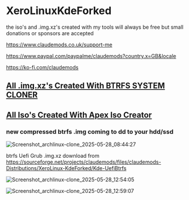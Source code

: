 # XeroLinuxKdeForked

the iso's and .img.xz's created with my tools will always be free but small donations or sponsors are accepted 

https://www.claudemods.co.uk/support-me

https://www.paypal.com/paypalme/claudemods?country.x=GB&locale

https://ko-fi.com/claudemods


##  [All .img.xz's Created With BTRFS SYSTEM CLONER](https://github.com/claudemods/btrfssystemcloner)


##  [All Iso's Created With Apex Iso Creator](https://github.com/claudemods/ApexArchIsoCreatorGuiAppImage)


### new compressed btrfs .img coming to dd to your hdd/ssd




![Screenshot_archlinux-clone_2025-05-28_08:44:27](https://github.com/user-attachments/assets/83ce087e-097d-4744-90a6-ad2b82978bda)


btrfs Uefi Grub .img.xz download from https://sourceforge.net/projects/claudemods/files/claudemods-Distributions/XeroLinux-KdeForked/Kde-UefiBtrfs

![Screenshot_archlinux-clone_2025-05-28_12:54:05](https://github.com/user-attachments/assets/37c1235d-aa96-4463-b299-b5b2a83bedf0)

![Screenshot_archlinux-clone_2025-05-28_12:59:07](https://github.com/user-attachments/assets/197fada8-b806-43f6-b777-96fad487c52b)

